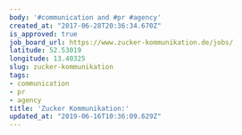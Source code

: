 ```yaml
---
body: '#communication and #pr #agency'
created_at: "2017-06-28T20:36:34.670Z"
is_approved: true
job_board_url: https://www.zucker-kommunikation.de/jobs/
latitude: 52.53019
longitude: 13.40325
slug: zucker-kommunikation
tags:
- communication
- pr
- agency
title: 'Zucker Kommunikation:'
updated_at: "2019-06-16T10:36:09.629Z"
---
```

